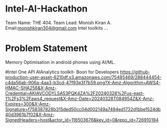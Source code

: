 # Intel-AI-Hackathon
Team Name: THE 404.
Team Lead: Monish Kiran A.   Email:monishkiran304@gmail.com
Intel toolkits ...

# Problem Statement
Memory Optimisation in android phones using AI/ML.

#Intel One API AIAnalytics toolkit- Boon for Developers
https://github-production-user-asset-6210df.s3.amazonaws.com/75485469/288444454-c4da56ab-906a-4aa3-b3cd-47f93e3f7b59.png?X-Amz-Algorithm=AWS4-HMAC-SHA256&X-Amz-Credential=AKIAVCODYLSA53PQK4ZA%2F20240328%2Fus-east-1%2Fs3%2Faws4_request&X-Amz-Date=20240328T084954Z&X-Amz-Expires=300&X-Amz-Signature=f758387828b315ded50cc04d002149a7494ed1732d1bbe1524db40d3961b7f02&X-Amz-SignedHeaders=host&actor_id=116503676&key_id=0&repo_id=726910194
